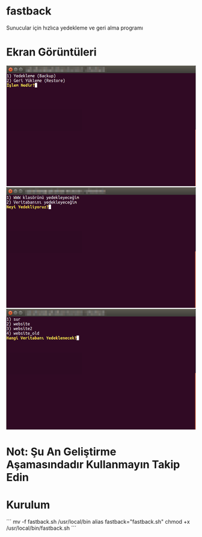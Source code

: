 # fastback
Sunucular için hızlıca yedekleme ve geri alma programı

# Ekran Görüntüleri
![step 1](screenshots/1.png "Screenshots Step1")
![step 2](screenshots/2.png "Screenshots Step2")
![step 3](screenshots/3.png "Screenshots Step3")

# Not: Şu An Geliştirme Aşamasındadır Kullanmayın Takip Edin

# Kurulum
´´´
mv -f fastback.sh /usr/local/bin
alias fastback="fastback.sh"
chmod +x /usr/local/bin/fastback.sh
´´´